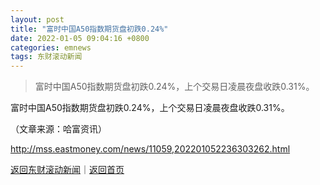 ```yaml
---
layout: post
title: "富时中国A50指数期货盘初跌0.24%"
date: 2022-01-05 09:04:16 +0800
categories: emnews
tags: 东财滚动新闻
---
```

> 富时中国A50指数期货盘初跌0.24%，上个交易日凌晨夜盘收跌0.31%。

<p>富时中国A50指数期货盘初跌0.24%，上个交易日凌晨夜盘收跌0.31%。</p><p class="em_media">（文章来源：哈富资讯）</p>

<http://mss.eastmoney.com/news/11059,202201052236303262.html>

[返回东财滚动新闻](//finews.withounder.com/emnews/)｜[返回首页](//finews.withounder.com/)